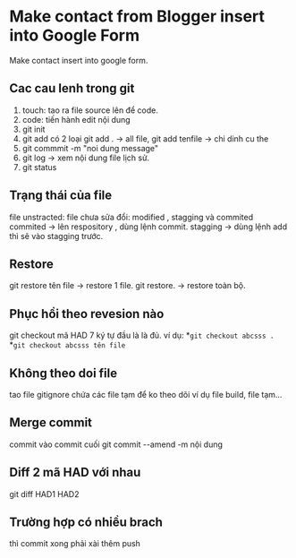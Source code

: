 # Make contact from Blogger insert into Google Form
Make contact insert into google form. 
## Cac cau lenh trong git
 1. touch: tao ra file source lên để code. 
 2. code: tiến hành edit nội dung
 3. git init 
 4. git add có 2 loại git add . -> all file, git add tenfile -> chi dinh cu the 
 5. git commmit -m "noi dung message"
 6. git log  -> xem nội dung file lịch sử. 
 7. git status 

## Trạng thái của file 
file unstracted: 
file chưa sửa đổi: 
modified , stagging và commited 
commited -> lên respository , dùng lệnh commit.
stagging -> dùng lệnh add thì sẽ vào stagging trước. 

## Restore 
git restore tên file -> restore 1 file. 
git restore. -> restore toàn bộ.

## Phục hồi theo revesion nào
git checkout mã HAD 7 ký tự đầu là là đủ. 
ví dụ: 
*`git checkout abcsss .`
*`git checkout abcsss tên file`

## Không theo doi file 
tao file gitignore chứa các file tạm để ko theo dõi ví dụ file build, file tạm... 

## Merge commit 
commit vào commit cuối 
git commit --amend  -m nội dung 

## Diff 2 mã HAD với nhau 
git diff HAD1 HAD2 

## Trường hợp có nhiều brach 
thì commit xong phải xài thêm push 
